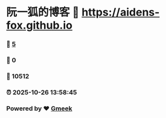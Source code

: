 # 阮一狐的博客 :link: https://aidens-fox.github.io 
### :page_facing_up: [5](https://aidens-fox.github.io/tag.html) 
### :speech_balloon: 0 
### :hibiscus: 10512 
### :alarm_clock: 2025-10-26 13:58:45 
### Powered by :heart: [Gmeek](https://github.com/Meekdai/Gmeek)
